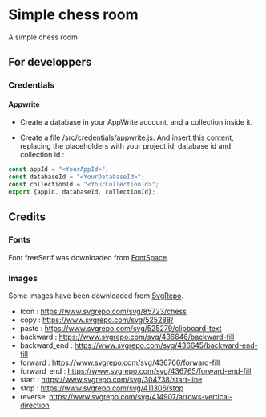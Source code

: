 # Simple chess room

A simple chess room

## For developpers

### Credentials

#### Appwrite

* Create a database in your AppWrite account, and a collection inside it.

* Create a file  <projectRoot>/src/credentials/appwrite.js.
And insert this content, replacing the placeholders with your project id, database id and collection id :

```javascript
const appId = "<YourAppId>";
const databaseId = "<YourDatabaseId>";
const collectionId = "<YourCollectionId>";
export {appId, databaseId, collectionId};
```

## Credits

### Fonts

Font freeSerif was downloaded from [FontSpace](https://www.fontspace.com/freeserif-font-f13277).

### Images

Some images have been downloaded from [SvgRepo](https://www.svgrepo.com).

* Icon : https://www.svgrepo.com/svg/85723/chess
* copy : https://www.svgrepo.com/svg/525288/
* paste : https://www.svgrepo.com/svg/525279/clipboard-text
* backward : https://www.svgrepo.com/svg/436646/backward-fill
* backward_end : https://www.svgrepo.com/svg/436645/backward-end-fill
* forward : https://www.svgrepo.com/svg/436766/forward-fill
* forward_end : https://www.svgrepo.com/svg/436765/forward-end-fill
* start : https://www.svgrepo.com/svg/304738/start-line
* stop : https://www.svgrepo.com/svg/411306/stop
* reverse: https://www.svgrepo.com/svg/414907/arrows-vertical-direction